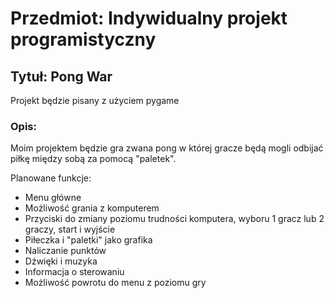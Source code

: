 # Przedmiot: Indywidualny projekt programistyczny
## Tytuł: Pong War

Projekt będzie pisany z użyciem pygame

### Opis:

Moim projektem będzie gra zwana pong w której gracze będą mogli odbijać piłkę między sobą za pomocą "paletek".

Planowane funkcje:

- Menu główne
- Możliwość grania z komputerem
- Przyciski do zmiany poziomu trudności komputera, wyboru 1 gracz lub 2 graczy, start i wyjście
- Piłeczka i "paletki" jako grafika
- Naliczanie punktów
- Dźwięki i muzyka
- Informacja o sterowaniu
- Możliwość powrotu do menu z poziomu gry
